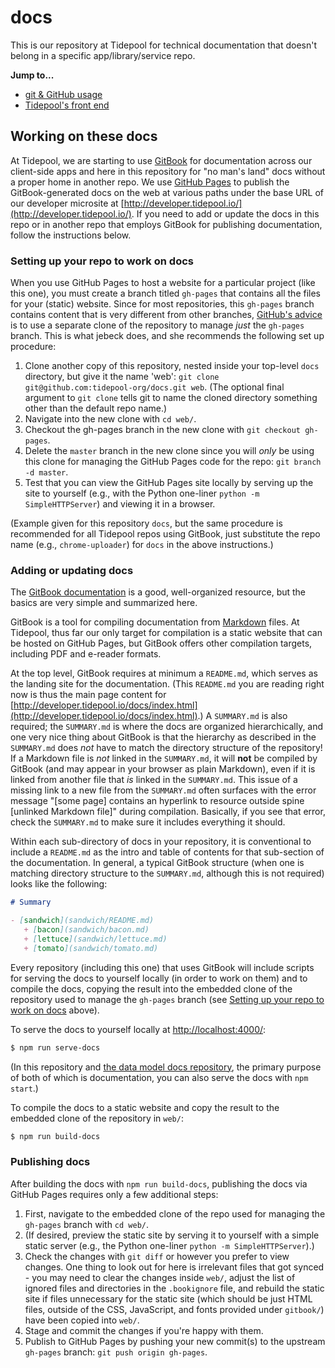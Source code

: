 # docs

This is our repository at Tidepool for technical documentation that doesn't belong in a specific app/library/service repo.

**Jump to...**

- [git & GitHub usage](./GitHub/README.md)
- [Tidepool's front end](./front-end/README.md)

## Working on these docs

At Tidepool, we are starting to use [GitBook](https://www.gitbook.com/) for documentation across our client-side apps and here in this repository for "no man's land" docs without a proper home in another repo. We use [GitHub Pages](https://pages.github.com/) to publish the GitBook-generated docs on the web at various paths under the base URL of our developer microsite at [http://developer.tidepool.io/](http://developer.tidepool.io/). If you need to add or update the docs in this repo or in another repo that employs GitBook for publishing documentation, follow the instructions below.

### Setting up your repo to work on docs

When you use GitHub Pages to host a website for a particular project (like this one), you must create a branch titled `gh-pages` that contains all the files for your (static) website. Since for most repositories, this `gh-pages` branch contains content that is very different from other branches, [GitHub's advice](https://help.github.com/articles/creating-project-pages-manually/) is to use a separate clone of the repository to manage *just* the `gh-pages` branch. This is what jebeck does, and she recommends the following set up procedure:

1. Clone another copy of this repository, nested inside your top-level `docs` directory, but give it the name 'web': `git clone git@github.com:tidepool-org/docs.git web`. (The optional final argument to `git clone` tells git to name the cloned directory something other than the default repo name.)
1. Navigate into the new clone with `cd web/`.
1. Checkout the gh-pages branch in the new clone with `git checkout gh-pages`.
1. Delete the `master` branch in the new clone since you will *only* be using this clone for managing the GitHub Pages code for the repo: `git branch -d master`.
1. Test that you can view the GitHub Pages site locally by serving up the site to yourself (e.g., with the Python one-liner `python -m SimpleHTTPServer`) and viewing it in a browser.

(Example given for this repository `docs`, but the same procedure is recommended for all Tidepool repos using GitBook, just substitute the repo name (e.g., `chrome-uploader`) for `docs` in the above instructions.)

### Adding or updating docs

The [GitBook documentation](https://help.gitbook.com/) is a good, well-organized resource, but the basics are very simple and summarized here.

GitBook is a tool for compiling documentation from [Markdown](https://daringfireball.net/projects/markdown/) files. At Tidepool, thus far our only target for compilation is a static website that can be hosted on GitHub Pages, but GitBook offers other compilation targets, including PDF and e-reader formats.

At the top level, GitBook requires at minimum a `README.md`, which serves as the landing site for the documentation. (This `README.md` you are reading right now is thus the main page content for [http://developer.tidepool.io/docs/index.html](http://developer.tidepool.io/docs/index.html).) A `SUMMARY.md` is also required; the `SUMMARY.md` is where the docs are organized hierarchically, and one very nice thing about GitBook is that the hierarchy as described in the `SUMMARY.md` does *not* have to match the directory structure of the repository! If a Markdown file is *not* linked in the `SUMMARY.md`, it will **not** be compiled by GitBook (and may appear in your browser as plain Markdown), even if it is linked from another file that *is* linked in the `SUMMARY.md`. This issue of a missing link to a new file from the `SUMMARY.md` often surfaces with the error message "[some page] contains an hyperlink to resource outside spine [unlinked Markdown file]" during compilation. Basically, if you see that error, check the `SUMMARY.md` to make sure it includes everything it should.

Within each sub-directory of docs in your repository, it is conventional to include a `README.md` as the intro and table of contents for that sub-section of the documentation. In general, a typical GitBook structure (when one is matching directory structure to the `SUMMARY.md`, although this is not required) looks like the following:

```Markdown
# Summary

- [sandwich](sandwich/README.md)
   + [bacon](sandwich/bacon.md)
   + [lettuce](sandwich/lettuce.md)
   + [tomato](sandwich/tomato.md)

```

Every repository (including this one) that uses GitBook will include scripts for serving the docs to yourself locally (in order to work on them) and to compile the docs, copying the result into the embedded clone of the repository used to manage the `gh-pages` branch (see [Setting up your repo to work on docs](#setting-up-your-repo-to-work-on-docs) above).

To serve the docs to yourself locally at [http://localhost:4000/](http://localhost:4000/):

```bash
$ npm run serve-docs
```

(In this repository and [the data model docs repository](https://github.com/tidepool-org/data-model), the primary purpose of both of which is documentation, you can also serve the docs with `npm start`.)

To compile the docs to a static website and copy the result to the embedded clone of the repository in `web/`:

```bash
$ npm run build-docs
```

### Publishing docs

After building the docs with `npm run build-docs`, publishing the docs via GitHub Pages requires only a few additional steps:

1. First, navigate to the embedded clone of the repo used for managing the `gh-pages` branch with `cd web/`.
1. (If desired, preview the static site by serving it to yourself with a simple static server (e.g., the Python one-liner `python -m SimpleHTTPServer`).)
1. Check the changes with `git diff` or however you prefer to view changes. One thing to look out for here is irrelevant files that got synced - you may need to clear the changes inside `web/`, adjust the list of ignored files and directories in the `.bookignore` file, and rebuild the static site if files unnecessary for the static site (which should be just HTML files, outside of the CSS, JavaScript, and fonts provided under `gitbook/`) have been copied into `web/`.
1. Stage and commit the changes if you're happy with them.
1. Publish to GitHub Pages by pushing your new commit(s) to the upstream `gh-pages` branch: `git push origin gh-pages`.
